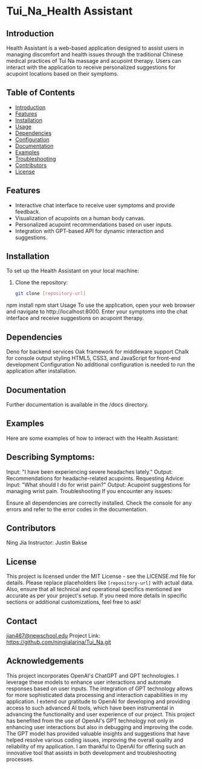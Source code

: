 # Tui_Na_Health Assistant

## Introduction

Health Assistant is a web-based application designed to assist users in managing
discomfort and health issues through the traditional Chinese medical practices
of Tui Na massage and acupoint therapy. Users can interact with the application
to receive personalized suggestions for acupoint locations based on their
symptoms.

## Table of Contents

- [Introduction](#introduction)
- [Features](#features)
- [Installation](#installation)
- [Usage](#usage)
- [Dependencies](#dependencies)
- [Configuration](#configuration)
- [Documentation](#documentation)
- [Examples](#examples)
- [Troubleshooting](#troubleshooting)
- [Contributors](#contributors)
- [License](#license)

## Features

- Interactive chat interface to receive user symptoms and provide feedback.
- Visualization of acupoints on a human body canvas.
- Personalized acupoint recommendations based on user inputs.
- Integration with GPT-based API for dynamic interaction and suggestions.

## Installation

To set up the Health Assistant on your local machine:

1. Clone the repository:
   ```bash
   git clone [repository-url]
   ```

npm install npm start Usage To use the application, open your web browser and
navigate to http://localhost:8000. Enter your symptoms into the chat interface
and receive suggestions on acupoint therapy.

## Dependencies

Deno for backend services Oak framework for middleware support Chalk for console
output styling HTML5, CSS3, and JavaScript for front-end development
Configuration No additional configuration is needed to run the application after
installation.

## Documentation

Further documentation is available in the /docs directory.

## Examples

Here are some examples of how to interact with the Health Assistant:

## Describing Symptoms:

Input: "I have been experiencing severe headaches lately." Output:
Recommendations for headache-related acupoints. Requesting Advice: Input: "What
should I do for wrist pain?" Output: Acupoint suggestions for managing wrist
pain. Troubleshooting If you encounter any issues:

Ensure all dependencies are correctly installed. Check the console for any
errors and refer to the error codes in the documentation.

## Contributors

Ning Jia Instructor: Justin Bakse

## License

This project is licensed under the MIT License - see the LICENSE.md file for
details. Please replace placeholders like `[repository-url]` with actual data.
Also, ensure that all technical and operational specifics mentioned are accurate
as per your project's setup. If you need more details in specific sections or
additional customizations, feel free to ask!

## Contact

jian467@newschool.edu Project Link: https://github.com/ningjialarina/Tui_Na.git

## Acknowledgements

This project incorporates OpenAI's ChatGPT and GPT technologies. I leverage
these models to enhance user interactions and automate responses based on user
inputs. The integration of GPT technology allows for more sophisticated data
processing and interaction capabilities in my application. I extend our
gratitude to OpenAI for developing and providing access to such advanced AI
tools, which have been instrumental in advancing the functionality and user
experience of our project. This project has benefited from the use of OpenAI's
GPT technology not only in enhancing user interactions but also in debugging and
improving the code. The GPT model has provided valuable insights and suggestions
that have helped resolve various coding issues, improving the overall quality
and reliability of my application. I am thankful to OpenAI for offering such an
innovative tool that assists in both development and troubleshooting processes.
